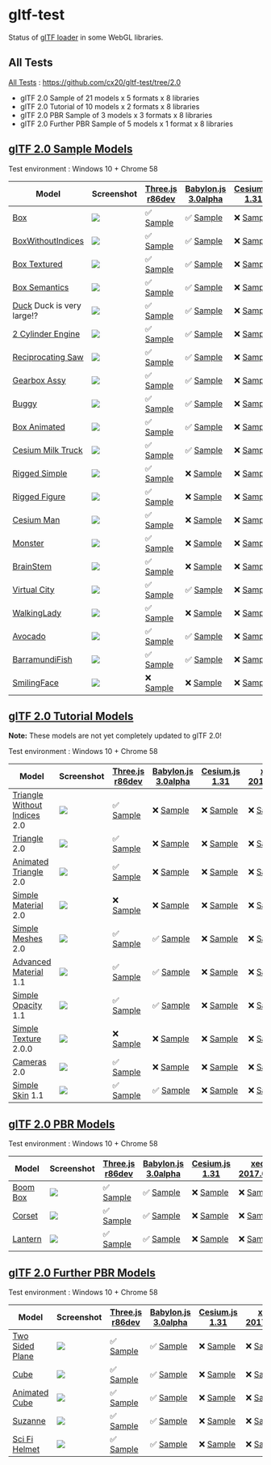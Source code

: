 # gltf-test

Status of [glTF loader](https://github.com/KhronosGroup/glTF#webgl-engines) in some WebGL libraries.

## All Tests

[All Tests]( https://cdn.rawgit.com/cx20/gltf-test/6d07bc3e2ba3a545c186029aae483be7dfcf31e2/index.html ) : https://github.com/cx20/gltf-test/tree/2.0
- glTF 2.0 Sample of 21 models x 5 formats x 8 libraries
- glTF 2.0 Tutorial of 10 models x 2 formats x 8 libraries
- glTF 2.0 PBR Sample of 3 models x 3 formats x 8 libraries
- glTF 2.0 Further PBR Sample of 5 models x 1 format x 8 libraries

## [glTF 2.0 Sample Models](https://github.com/lasalvavida/glTF-Sample-Models/tree/2.0/2.0)

Test environment : Windows 10 + Chrome 58

|Model                                               |Screenshot                                                    |[Three.js r86dev](https://github.com/mrdoob/three.js/tree/dev/examples/js/loaders/GLTF2Loader.js)                                                                           |[Babylon.js 3.0alpha](https://github.com/BabylonJS/Babylon.js/tree/master/loaders/src/glTF)                                                                                                     |[Cesium.js 1.31](https://github.com/AnalyticalGraphicsInc/cesium/)                                                                                             |[xeogl 2017.04.24](https://github.com/xeolabs/xeogl/tree/master/src/models/gltf)                                                                                             |[GLBoost r2dev](https://github.com/emadurandal/GLBoost/blob/master/src/js/middle_level/loader/GLTFLoader.js)                                                                     |[Grimoire.js 2017.04.27](https://github.com/GrimoireGL/grimoirejs-gltf)                                                                                                             |
|----------------------------------------------------|--------------------------------------------------------------|----------------------------------------------------------------------------------------------------------------------------------------------------------------------------|------------------------------------------------------------------------------------------------------------------------------------------------------------------------------------------------|---------------------------------------------------------------------------------------------------------------------------------------------------------------|-----------------------------------------------------------------------------------------------------------------------------------------------------------------------------|---------------------------------------------------------------------------------------------------------------------------------------------------------------------------------|------------------------------------------------------------------------------------------------------------------------------------------------------------------------------------|
|[Box](sampleModels/Box)                             |![](sampleModels/Box/screenshot/screenshot.png)               |:white_check_mark: [Sample](https://cdn.rawgit.com/cx20/gltf-test/6d07bc3e2ba3a545c186029aae483be7dfcf31e2/examples/threejs/index.html?model=Box&scale=1)                   |:white_check_mark: [Sample](https://cdn.rawgit.com/cx20/gltf-test/6d07bc3e2ba3a545c186029aae483be7dfcf31e2/examples/babylonjs/index.html?model=Box&scale=1)                                     |:x: [Sample](https://cdn.rawgit.com/cx20/gltf-test/6d07bc3e2ba3a545c186029aae483be7dfcf31e2/examples/cesium/index.html?model=Box)               |:x: [Sample](https://cdn.rawgit.com/cx20/gltf-test/6d07bc3e2ba3a545c186029aae483be7dfcf31e2/examples/xeogl/index.html?model=Box&scale=1)                                                    |:x: [Sample](https://cdn.rawgit.com/cx20/gltf-test/6d07bc3e2ba3a545c186029aae483be7dfcf31e2/examples/glboost/index.html?model=Box&scale=1)                                       |:x: [Sample](https://cdn.rawgit.com/cx20/gltf-test/6d07bc3e2ba3a545c186029aae483be7dfcf31e2/examples/grimoiregl/index.html?model=Box&scale=1)                                       |
|[BoxWithoutIndices](sampleModels/BoxWithoutIndices) |![](sampleModels/BoxWithoutIndices/screenshot/screenshot.png) |:white_check_mark: [Sample](https://cdn.rawgit.com/cx20/gltf-test/6d07bc3e2ba3a545c186029aae483be7dfcf31e2/examples/threejs/index.html?model=BoxWithoutIndices&scale=1)     |:white_check_mark: [Sample](https://cdn.rawgit.com/cx20/gltf-test/6d07bc3e2ba3a545c186029aae483be7dfcf31e2/examples/babylonjs/index.html?model=BoxWithoutIndices&scale=1)                       |:x: [Sample](https://cdn.rawgit.com/cx20/gltf-test/6d07bc3e2ba3a545c186029aae483be7dfcf31e2/examples/cesium/index.html?model=BoxWithoutIndices) |:x: [Sample](https://cdn.rawgit.com/cx20/gltf-test/6d07bc3e2ba3a545c186029aae483be7dfcf31e2/examples/xeogl/index.html?model=BoxWithoutIndices&scale=1)                                      |:x: [Sample](https://cdn.rawgit.com/cx20/gltf-test/6d07bc3e2ba3a545c186029aae483be7dfcf31e2/examples/glboost/index.html?model=BoxWithoutIndices&scale=1)                         |:x: [Sample](https://cdn.rawgit.com/cx20/gltf-test/6d07bc3e2ba3a545c186029aae483be7dfcf31e2/examples/grimoiregl/index.html?model=BoxWithoutIndices&scale=1)                         |
|[Box Textured](sampleModels/BoxTextured)            |![](sampleModels/BoxTextured/screenshot/screenshot.png)       |:white_check_mark: [Sample](https://cdn.rawgit.com/cx20/gltf-test/6d07bc3e2ba3a545c186029aae483be7dfcf31e2/examples/threejs/index.html?model=BoxTextured&scale=1)           |:white_check_mark: [Sample](https://cdn.rawgit.com/cx20/gltf-test/6d07bc3e2ba3a545c186029aae483be7dfcf31e2/examples/babylonjs/index.html?model=BoxTextured&scale=1)                             |:x: [Sample](https://cdn.rawgit.com/cx20/gltf-test/6d07bc3e2ba3a545c186029aae483be7dfcf31e2/examples/cesium/index.html?model=BoxTextured)       |:x: [Sample](https://cdn.rawgit.com/cx20/gltf-test/6d07bc3e2ba3a545c186029aae483be7dfcf31e2/examples/xeogl/index.html?model=BoxTextured&scale=1)                                            |:x: [Sample](https://cdn.rawgit.com/cx20/gltf-test/6d07bc3e2ba3a545c186029aae483be7dfcf31e2/examples/glboost/index.html?model=BoxTextured&scale=1)                               |:white_check_mark: [Sample](https://cdn.rawgit.com/cx20/gltf-test/6d07bc3e2ba3a545c186029aae483be7dfcf31e2/examples/grimoiregl/index.html?model=BoxTextured&scale=1)                |
|[Box Semantics](sampleModels/BoxSemantics)          |![](sampleModels/BoxSemantics/screenshot/screenshot.png)      |:white_check_mark: [Sample](https://cdn.rawgit.com/cx20/gltf-test/6d07bc3e2ba3a545c186029aae483be7dfcf31e2/examples/threejs/index.html?model=BoxSemantics&scale=1)          |:white_check_mark: [Sample](https://cdn.rawgit.com/cx20/gltf-test/6d07bc3e2ba3a545c186029aae483be7dfcf31e2/examples/babylonjs/index.html?model=BoxSemantics&scale=1)                            |:x: [Sample](https://cdn.rawgit.com/cx20/gltf-test/6d07bc3e2ba3a545c186029aae483be7dfcf31e2/examples/cesium/index.html?model=BoxSemantics)      |:x: [Sample](https://cdn.rawgit.com/cx20/gltf-test/6d07bc3e2ba3a545c186029aae483be7dfcf31e2/examples/xeogl/index.html?model=BoxSemantics&scale=1)                                           |:x: [Sample](https://cdn.rawgit.com/cx20/gltf-test/6d07bc3e2ba3a545c186029aae483be7dfcf31e2/examples/glboost/index.html?model=BoxSemantics&scale=1)                              |:white_check_mark: [Sample](https://cdn.rawgit.com/cx20/gltf-test/6d07bc3e2ba3a545c186029aae483be7dfcf31e2/examples/grimoiregl/index.html?model=BoxSemantics&scale=1)               |
|[Duck](sampleModels/Duck) Duck is very large!?      |![](sampleModels/Duck/screenshot/screenshot.png)              |:white_check_mark: [Sample](https://cdn.rawgit.com/cx20/gltf-test/6d07bc3e2ba3a545c186029aae483be7dfcf31e2/examples/threejs/index.html?model=Duck&scale=1)                  |:white_check_mark: [Sample](https://cdn.rawgit.com/cx20/gltf-test/6d07bc3e2ba3a545c186029aae483be7dfcf31e2/examples/babylonjs/index.html?model=Duck&scale=1)                                    |:x: [Sample](https://cdn.rawgit.com/cx20/gltf-test/6d07bc3e2ba3a545c186029aae483be7dfcf31e2/examples/cesium/index.html?model=Duck)              |:x: [Sample](https://cdn.rawgit.com/cx20/gltf-test/6d07bc3e2ba3a545c186029aae483be7dfcf31e2/examples/xeogl/index.html?model=Duck&scale=1)                                                   |:x: [Sample](https://cdn.rawgit.com/cx20/gltf-test/6d07bc3e2ba3a545c186029aae483be7dfcf31e2/examples/glboost/index.html?model=Duck&scale=1)                                      |:white_check_mark: [Sample](https://cdn.rawgit.com/cx20/gltf-test/6d07bc3e2ba3a545c186029aae483be7dfcf31e2/examples/grimoiregl/index.html?model=Duck&scale=1)                       |
|[2 Cylinder Engine](sampleModels/2CylinderEngine)   |![](sampleModels/2CylinderEngine/screenshot/screenshot.png)   |:white_check_mark: [Sample](https://cdn.rawgit.com/cx20/gltf-test/6d07bc3e2ba3a545c186029aae483be7dfcf31e2/examples/threejs/index.html?model=2CylinderEngine&scale=0.005)   |:white_check_mark: [Sample](https://cdn.rawgit.com/cx20/gltf-test/6d07bc3e2ba3a545c186029aae483be7dfcf31e2/examples/babylonjs/index.html?model=2CylinderEngine&scale=0.005)                     |:x: [Sample](https://cdn.rawgit.com/cx20/gltf-test/6d07bc3e2ba3a545c186029aae483be7dfcf31e2/examples/cesium/index.html?model=2CylinderEngine)   |:x: [Sample](https://cdn.rawgit.com/cx20/gltf-test/6d07bc3e2ba3a545c186029aae483be7dfcf31e2/examples/xeogl/index.html?model=2CylinderEngine&scale=0.005)                                    |:x: [Sample](https://cdn.rawgit.com/cx20/gltf-test/6d07bc3e2ba3a545c186029aae483be7dfcf31e2/examples/glboost/index.html?model=2CylinderEngine&scale=0.005)                       |:x: [Sample](https://cdn.rawgit.com/cx20/gltf-test/6d07bc3e2ba3a545c186029aae483be7dfcf31e2/examples/grimoiregl/index.html?model=2CylinderEngine&scale=0.005)                       |
|[Reciprocating Saw](sampleModels/ReciprocatingSaw)  |![](sampleModels/ReciprocatingSaw/screenshot/screenshot.png)  |:white_check_mark: [Sample](https://cdn.rawgit.com/cx20/gltf-test/6d07bc3e2ba3a545c186029aae483be7dfcf31e2/examples/threejs/index.html?model=ReciprocatingSaw&scale=0.01)   |:white_check_mark: [Sample](https://cdn.rawgit.com/cx20/gltf-test/6d07bc3e2ba3a545c186029aae483be7dfcf31e2/examples/babylonjs/index.html?model=ReciprocatingSaw&scale=0.01)                     |:x: [Sample](https://cdn.rawgit.com/cx20/gltf-test/6d07bc3e2ba3a545c186029aae483be7dfcf31e2/examples/cesium/index.html?model=ReciprocatingSaw)  |:x: [Sample](https://cdn.rawgit.com/cx20/gltf-test/6d07bc3e2ba3a545c186029aae483be7dfcf31e2/examples/xeogl/index.html?model=ReciprocatingSaw&scale=0.01)                                    |:x: [Sample](https://cdn.rawgit.com/cx20/gltf-test/6d07bc3e2ba3a545c186029aae483be7dfcf31e2/examples/glboost/index.html?model=ReciprocatingSaw&scale=0.01)                       |:x: [Sample](https://cdn.rawgit.com/cx20/gltf-test/6d07bc3e2ba3a545c186029aae483be7dfcf31e2/examples/grimoiregl/index.html?model=ReciprocatingSaw&scale=0.01)                       |
|[Gearbox Assy](sampleModels/GearboxAssy)            |![](sampleModels/GearboxAssy/screenshot/screenshot.png)       |:white_check_mark: [Sample](https://cdn.rawgit.com/cx20/gltf-test/6d07bc3e2ba3a545c186029aae483be7dfcf31e2/examples/threejs/index.html?model=GearboxAssy&scale=1)           |:white_check_mark: [Sample](https://cdn.rawgit.com/cx20/gltf-test/6d07bc3e2ba3a545c186029aae483be7dfcf31e2/examples/babylonjs/index.html?model=GearboxAssy&scale=1)                             |:x: [Sample](https://cdn.rawgit.com/cx20/gltf-test/6d07bc3e2ba3a545c186029aae483be7dfcf31e2/examples/cesium/index.html?model=GearboxAssy)       |:x: [Sample](https://cdn.rawgit.com/cx20/gltf-test/6d07bc3e2ba3a545c186029aae483be7dfcf31e2/examples/xeogl/index.html?model=GearboxAssy&scale=1)                                            |:x: [Sample](https://cdn.rawgit.com/cx20/gltf-test/6d07bc3e2ba3a545c186029aae483be7dfcf31e2/examples/glboost/index.html?model=GearboxAssy&scale=1)                               |:x: [Sample](https://cdn.rawgit.com/cx20/gltf-test/6d07bc3e2ba3a545c186029aae483be7dfcf31e2/examples/grimoiregl/index.html?model=GearboxAssy&scale=1)                               |
|[Buggy](sampleModels/Buggy)                         |![](sampleModels/Buggy/screenshot/screenshot.png)             |:white_check_mark: [Sample](https://cdn.rawgit.com/cx20/gltf-test/6d07bc3e2ba3a545c186029aae483be7dfcf31e2/examples/threejs/index.html?model=Buggy&scale=0.02)              |:white_check_mark: [Sample](https://cdn.rawgit.com/cx20/gltf-test/6d07bc3e2ba3a545c186029aae483be7dfcf31e2/examples/babylonjs/index.html?model=Buggy&scale=0.02)                                |:x: [Sample](https://cdn.rawgit.com/cx20/gltf-test/6d07bc3e2ba3a545c186029aae483be7dfcf31e2/examples/cesium/index.html?model=Buggy)             |:x: [Sample](https://cdn.rawgit.com/cx20/gltf-test/6d07bc3e2ba3a545c186029aae483be7dfcf31e2/examples/xeogl/index.html?model=Buggy&scale=0.02)                                               |:x: [Sample](https://cdn.rawgit.com/cx20/gltf-test/6d07bc3e2ba3a545c186029aae483be7dfcf31e2/examples/glboost/index.html?model=Buggy&scale=0.02)                                  |:x: [Sample](https://cdn.rawgit.com/cx20/gltf-test/6d07bc3e2ba3a545c186029aae483be7dfcf31e2/examples/grimoiregl/index.html?model=Buggy&scale=0.02)                                  |
|[Box Animated](sampleModels/BoxAnimated)            |![](sampleModels/BoxAnimated/screenshot/screenshot.gif)       |:white_check_mark: [Sample](https://cdn.rawgit.com/cx20/gltf-test/6d07bc3e2ba3a545c186029aae483be7dfcf31e2/examples/threejs/index.html?model=BoxAnimated&scale=0.5)         |:white_check_mark: [Sample](https://cdn.rawgit.com/cx20/gltf-test/6d07bc3e2ba3a545c186029aae483be7dfcf31e2/examples/babylonjs/index.html?model=BoxAnimated&scale=0.5)                           |:x: [Sample](https://cdn.rawgit.com/cx20/gltf-test/6d07bc3e2ba3a545c186029aae483be7dfcf31e2/examples/cesium/index.html?model=BoxAnimated)                      |:x: [Sample](https://cdn.rawgit.com/cx20/gltf-test/6d07bc3e2ba3a545c186029aae483be7dfcf31e2/examples/xeogl/index.html?model=BoxAnimated&scale=0.5)                           |:x: [Sample](https://cdn.rawgit.com/cx20/gltf-test/6d07bc3e2ba3a545c186029aae483be7dfcf31e2/examples/glboost/index.html?model=BoxAnimated&scale=0.5)                             |:x: [Sample](https://cdn.rawgit.com/cx20/gltf-test/6d07bc3e2ba3a545c186029aae483be7dfcf31e2/examples/grimoiregl/index.html?model=BoxAnimated&scale=0.5)                             |
|[Cesium Milk Truck](sampleModels/CesiumMilkTruck)   |![](sampleModels/CesiumMilkTruck/screenshot/screenshot.gif)   |:white_check_mark: [Sample](https://cdn.rawgit.com/cx20/gltf-test/6d07bc3e2ba3a545c186029aae483be7dfcf31e2/examples/threejs/index.html?model=CesiumMilkTruck&scale=0.5)     |:white_check_mark: [Sample](https://cdn.rawgit.com/cx20/gltf-test/6d07bc3e2ba3a545c186029aae483be7dfcf31e2/examples/babylonjs/index.html?model=CesiumMilkTruck&scale=0.5)                       |:x: [Sample](https://cdn.rawgit.com/cx20/gltf-test/6d07bc3e2ba3a545c186029aae483be7dfcf31e2/examples/cesium/index.html?model=CesiumMilkTruck)                  |:x: [Sample](https://cdn.rawgit.com/cx20/gltf-test/6d07bc3e2ba3a545c186029aae483be7dfcf31e2/examples/xeogl/index.html?model=CesiumMilkTruck&scale=0.5)                       |:x: [Sample](https://cdn.rawgit.com/cx20/gltf-test/6d07bc3e2ba3a545c186029aae483be7dfcf31e2/examples/glboost/index.html?model=CesiumMilkTruck&scale=0.5)                         |:x: [Sample](https://cdn.rawgit.com/cx20/gltf-test/6d07bc3e2ba3a545c186029aae483be7dfcf31e2/examples/grimoiregl/index.html?model=CesiumMilkTruck&scale=0.5)                         |
|[Rigged Simple](sampleModels/RiggedSimple)          |![](sampleModels/RiggedSimple/screenshot/screenshot.gif)      |:white_check_mark: [Sample](https://cdn.rawgit.com/cx20/gltf-test/6d07bc3e2ba3a545c186029aae483be7dfcf31e2/examples/threejs/index.html?model=RiggedSimple&scale=0.2)        |:x: [Sample](https://cdn.rawgit.com/cx20/gltf-test/6d07bc3e2ba3a545c186029aae483be7dfcf31e2/examples/babylonjs/index.html?model=RiggedSimple&scale=0.2)                                         |:x: [Sample](https://cdn.rawgit.com/cx20/gltf-test/6d07bc3e2ba3a545c186029aae483be7dfcf31e2/examples/cesium/index.html?model=RiggedSimple)                     |:x: [Sample](https://cdn.rawgit.com/cx20/gltf-test/6d07bc3e2ba3a545c186029aae483be7dfcf31e2/examples/xeogl/index.html?model=RiggedSimple&scale=0.2)                          |:x: [Sample](https://cdn.rawgit.com/cx20/gltf-test/6d07bc3e2ba3a545c186029aae483be7dfcf31e2/examples/glboost/index.html?model=RiggedSimple&scale=0.2)                            |:x: [Sample](https://cdn.rawgit.com/cx20/gltf-test/6d07bc3e2ba3a545c186029aae483be7dfcf31e2/examples/grimoiregl/index.html?model=RiggedSimple&scale=0.2)                            |
|[Rigged Figure](sampleModels/RiggedFigure)          |![](sampleModels/RiggedFigure/screenshot/screenshot.gif)      |:white_check_mark: [Sample](https://cdn.rawgit.com/cx20/gltf-test/6d07bc3e2ba3a545c186029aae483be7dfcf31e2/examples/threejs/index.html?model=RiggedFigure&scale=1)          |:x: [Sample](https://cdn.rawgit.com/cx20/gltf-test/6d07bc3e2ba3a545c186029aae483be7dfcf31e2/examples/babylonjs/index.html?model=RiggedFigure&scale=1)                                           |:x: [Sample](https://cdn.rawgit.com/cx20/gltf-test/6d07bc3e2ba3a545c186029aae483be7dfcf31e2/examples/cesium/index.html?model=RiggedFigure)                     |:x: [Sample](https://cdn.rawgit.com/cx20/gltf-test/6d07bc3e2ba3a545c186029aae483be7dfcf31e2/examples/xeogl/index.html?model=RiggedFigure&scale=1)                            |:x: [Sample](https://cdn.rawgit.com/cx20/gltf-test/6d07bc3e2ba3a545c186029aae483be7dfcf31e2/examples/glboost/index.html?model=RiggedFigure&scale=1)                              |:x: [Sample](https://cdn.rawgit.com/cx20/gltf-test/6d07bc3e2ba3a545c186029aae483be7dfcf31e2/examples/grimoiregl/index.html?model=RiggedFigure&scale=1)                              |
|[Cesium Man](sampleModels/CesiumMan)                |![](sampleModels/CesiumMan/screenshot/screenshot.gif)         |:white_check_mark: [Sample](https://cdn.rawgit.com/cx20/gltf-test/6d07bc3e2ba3a545c186029aae483be7dfcf31e2/examples/threejs/index.html?model=CesiumMan&scale=1)             |:x: [Sample](https://cdn.rawgit.com/cx20/gltf-test/6d07bc3e2ba3a545c186029aae483be7dfcf31e2/examples/babylonjs/index.html?model=CesiumMan&scale=1)                                              |:x: [Sample](https://cdn.rawgit.com/cx20/gltf-test/6d07bc3e2ba3a545c186029aae483be7dfcf31e2/examples/cesium/index.html?model=CesiumMan)                        |:x: [Sample](https://cdn.rawgit.com/cx20/gltf-test/6d07bc3e2ba3a545c186029aae483be7dfcf31e2/examples/xeogl/index.html?model=CesiumMan&scale=1)                               |:x: [Sample](https://cdn.rawgit.com/cx20/gltf-test/6d07bc3e2ba3a545c186029aae483be7dfcf31e2/examples/glboost/index.html?model=CesiumMan&scale=1)                                 |:x: [Sample](https://cdn.rawgit.com/cx20/gltf-test/6d07bc3e2ba3a545c186029aae483be7dfcf31e2/examples/grimoiregl/index.html?model=CesiumMan&scale=1)                                 |
|[Monster](sampleModels/Monster)                     |![](sampleModels/Monster/screenshot/screenshot.gif)           |:white_check_mark: [Sample](https://cdn.rawgit.com/cx20/gltf-test/6d07bc3e2ba3a545c186029aae483be7dfcf31e2/examples/threejs/index.html?model=Monster&scale=0.05)            |:x: [Sample](https://cdn.rawgit.com/cx20/gltf-test/6d07bc3e2ba3a545c186029aae483be7dfcf31e2/examples/babylonjs/index.html?model=Monster&scale=0.05)                                             |:x: [Sample](https://cdn.rawgit.com/cx20/gltf-test/6d07bc3e2ba3a545c186029aae483be7dfcf31e2/examples/cesium/index.html?model=Monster)                          |:x: [Sample](https://cdn.rawgit.com/cx20/gltf-test/6d07bc3e2ba3a545c186029aae483be7dfcf31e2/examples/xeogl/index.html?model=Monster&scale=0.05)                              |:x: [Sample](https://cdn.rawgit.com/cx20/gltf-test/6d07bc3e2ba3a545c186029aae483be7dfcf31e2/examples/glboost/index.html?model=Monster&scale=0.05)                                |:x: [Sample](https://cdn.rawgit.com/cx20/gltf-test/6d07bc3e2ba3a545c186029aae483be7dfcf31e2/examples/grimoiregl/index.html?model=Monster&scale=0.05)                                |
|[BrainStem](sampleModels/BrainStem)                 |![](sampleModels/BrainStem/screenshot/screenshot.gif)         |:white_check_mark: [Sample](https://cdn.rawgit.com/cx20/gltf-test/6d07bc3e2ba3a545c186029aae483be7dfcf31e2/examples/threejs/index.html?model=BrainStem&scale=1)             |:x: [Sample](https://cdn.rawgit.com/cx20/gltf-test/6d07bc3e2ba3a545c186029aae483be7dfcf31e2/examples/babylonjs/index.html?model=BrainStem&scale=1)                                              |:x: [Sample](https://cdn.rawgit.com/cx20/gltf-test/6d07bc3e2ba3a545c186029aae483be7dfcf31e2/examples/cesium/index.html?model=BrainStem)                        |:x: [Sample](https://cdn.rawgit.com/cx20/gltf-test/6d07bc3e2ba3a545c186029aae483be7dfcf31e2/examples/xeogl/index.html?model=BrainStem&scale=1)                               |:x: [Sample](https://cdn.rawgit.com/cx20/gltf-test/6d07bc3e2ba3a545c186029aae483be7dfcf31e2/examples/glboost/index.html?model=BrainStem&scale=1)                                 |:x: [Sample](https://cdn.rawgit.com/cx20/gltf-test/6d07bc3e2ba3a545c186029aae483be7dfcf31e2/examples/grimoiregl/index.html?model=BrainStem&scale=1)                                 |
|[Virtual City](sampleModels/VC)                     |![](sampleModels/VC/screenshot/screenshot.gif)                |:white_check_mark: [Sample](https://cdn.rawgit.com/cx20/gltf-test/6d07bc3e2ba3a545c186029aae483be7dfcf31e2/examples/threejs/index.html?model=VC&scale=0.2)                  |:white_check_mark: [Sample](https://cdn.rawgit.com/cx20/gltf-test/6d07bc3e2ba3a545c186029aae483be7dfcf31e2/examples/babylonjs/index.html?model=VC&scale=0.2)                                    |:x: [Sample](https://cdn.rawgit.com/cx20/gltf-test/6d07bc3e2ba3a545c186029aae483be7dfcf31e2/examples/cesium/index.html?model=VC)                               |:x: [Sample](https://cdn.rawgit.com/cx20/gltf-test/6d07bc3e2ba3a545c186029aae483be7dfcf31e2/examples/xeogl/index.html?model=VC&scale=0.2)                                    |:x: [Sample](https://cdn.rawgit.com/cx20/gltf-test/6d07bc3e2ba3a545c186029aae483be7dfcf31e2/examples/glboost/index.html?model=VC&scale=0.2)                                      |:x: [Sample](https://cdn.rawgit.com/cx20/gltf-test/6d07bc3e2ba3a545c186029aae483be7dfcf31e2/examples/grimoiregl/index.html?model=VC&scale=0.2)                                      |
|[WalkingLady](sampleModels/WalkingLady)             |![](sampleModels/WalkingLady/screenshot/screenshot.gif)       |:white_check_mark: [Sample](https://cdn.rawgit.com/cx20/gltf-test/6d07bc3e2ba3a545c186029aae483be7dfcf31e2/examples/threejs/index.html?model=WalkingLady&scale=1)           |:x: [Sample](https://cdn.rawgit.com/cx20/gltf-test/6d07bc3e2ba3a545c186029aae483be7dfcf31e2/examples/babylonjs/index.html?model=WalkingLady&scale=1)                                            |:x: [Sample](https://cdn.rawgit.com/cx20/gltf-test/6d07bc3e2ba3a545c186029aae483be7dfcf31e2/examples/cesium/index.html?model=WalkingLady)                      |:x: [Sample](https://cdn.rawgit.com/cx20/gltf-test/6d07bc3e2ba3a545c186029aae483be7dfcf31e2/examples/xeogl/index.html?model=WalkingLady&scale=1)                             |:x: [Sample](https://cdn.rawgit.com/cx20/gltf-test/6d07bc3e2ba3a545c186029aae483be7dfcf31e2/examples/glboost/index.html?model=WalkingLady&scale=1)                               |:x: [Sample](https://cdn.rawgit.com/cx20/gltf-test/6d07bc3e2ba3a545c186029aae483be7dfcf31e2/examples/grimoiregl/index.html?model=WalkingLady&scale=1)                               |
|[Avocado](sampleModels/Avocado)                     |![](sampleModels/Avocado/screenshot/screenshot.png)           |:white_check_mark: [Sample](https://cdn.rawgit.com/cx20/gltf-test/6d07bc3e2ba3a545c186029aae483be7dfcf31e2/examples/threejs/index.html?model=Avocado&scale=0.5)             |:white_check_mark: [Sample](https://cdn.rawgit.com/cx20/gltf-test/6d07bc3e2ba3a545c186029aae483be7dfcf31e2/examples/babylonjs/index.html?model=Avocado&scale=0.5)                               |:x: [Sample](https://cdn.rawgit.com/cx20/gltf-test/6d07bc3e2ba3a545c186029aae483be7dfcf31e2/examples/cesium/index.html?model=Avocado)           |:x: [Sample](https://cdn.rawgit.com/cx20/gltf-test/6d07bc3e2ba3a545c186029aae483be7dfcf31e2/examples/xeogl/index.html?model=Avocado&scale=0.5)                                              |:x: [Sample](https://cdn.rawgit.com/cx20/gltf-test/6d07bc3e2ba3a545c186029aae483be7dfcf31e2/examples/glboost/index.html?model=Avocado&scale=0.5)                                 |:white_check_mark: [Sample](https://cdn.rawgit.com/cx20/gltf-test/6d07bc3e2ba3a545c186029aae483be7dfcf31e2/examples/grimoiregl/index.html?model=Avocado&scale=0.5)                  |
|[BarramundiFish](sampleModels/BarramundiFish)       |![](sampleModels/BarramundiFish/screenshot/screenshot.png)    |:white_check_mark: [Sample](https://cdn.rawgit.com/cx20/gltf-test/6d07bc3e2ba3a545c186029aae483be7dfcf31e2/examples/threejs/index.html?model=BarramundiFish&scale=0.05)     |:white_check_mark: [Sample](https://cdn.rawgit.com/cx20/gltf-test/6d07bc3e2ba3a545c186029aae483be7dfcf31e2/examples/babylonjs/index.html?model=BarramundiFish&scale=0.05)                       |:x: [Sample](https://cdn.rawgit.com/cx20/gltf-test/6d07bc3e2ba3a545c186029aae483be7dfcf31e2/examples/cesium/index.html?model=BarramundiFish)    |:x: [Sample](https://cdn.rawgit.com/cx20/gltf-test/6d07bc3e2ba3a545c186029aae483be7dfcf31e2/examples/xeogl/index.html?model=BarramundiFish&scale=0.05)                                      |:x: [Sample](https://cdn.rawgit.com/cx20/gltf-test/6d07bc3e2ba3a545c186029aae483be7dfcf31e2/examples/glboost/index.html?model=BarramundiFish&scale=0.05)                         |:white_check_mark: [Sample](https://cdn.rawgit.com/cx20/gltf-test/6d07bc3e2ba3a545c186029aae483be7dfcf31e2/examples/grimoiregl/index.html?model=BarramundiFish&scale=0.05)          |
|[SmilingFace](sampleModels/SmilingFace)             |![](sampleModels/SmilingFace/screenshot/screenshot.png)       |:x: [Sample](https://cdn.rawgit.com/cx20/gltf-test/6d07bc3e2ba3a545c186029aae483be7dfcf31e2/examples/threejs/index.html?model=SmilingFace&scale=1.0)                        |:x: [Sample](https://cdn.rawgit.com/cx20/gltf-test/6d07bc3e2ba3a545c186029aae483be7dfcf31e2/examples/babylonjs/index.html?model=SmilingFace&scale=1.0)                                          |:x: [Sample](https://cdn.rawgit.com/cx20/gltf-test/6d07bc3e2ba3a545c186029aae483be7dfcf31e2/examples/cesium/index.html?model=SmilingFace)       |:x: [Sample](https://cdn.rawgit.com/cx20/gltf-test/6d07bc3e2ba3a545c186029aae483be7dfcf31e2/examples/xeogl/index.html?model=SmilingFace&scale=1.0)                                          |:x: [Sample](https://cdn.rawgit.com/cx20/gltf-test/6d07bc3e2ba3a545c186029aae483be7dfcf31e2/examples/glboost/index.html?model=SmilingFace&scale=1.0)                             |:white_check_mark: [Sample](https://cdn.rawgit.com/cx20/gltf-test/6d07bc3e2ba3a545c186029aae483be7dfcf31e2/examples/grimoiregl/index.html?model=SmilingFace&scale=1.0)              |

## [glTF 2.0 Tutorial Models](https://github.com/javagl/gltfTutorialModels/tree/2.0)

**Note:** These models are not yet completely updated to glTF 2.0!

Test environment : Windows 10 + Chrome 58

|Model                                                                 |Screenshot                                                          |[Three.js r86dev](https://github.com/mrdoob/three.js/tree/dev/examples/js/loaders/GLTF2Loader.js)                                                                                                             |[Babylon.js 3.0alpha](https://github.com/BabylonJS/Babylon.js/tree/master/loaders/src/glTF)                                                                                                                           |[Cesium.js 1.31](https://github.com/AnalyticalGraphicsInc/cesium/)                                                                                                                                      |[xeogl 2017.04.24](https://github.com/xeolabs/xeogl/tree/master/src/models/gltf)                                                                                                             |[GLBoost r2dev](https://github.com/emadurandal/GLBoost/blob/master/src/js/middle_level/loader/GLTFLoader.js)                                                                                                  |[Grimoire.js 2017.04.27](https://github.com/GrimoireGL/grimoirejs-gltf)                                                                                                                           |
|----------------------------------------------------------------------|--------------------------------------------------------------------|--------------------------------------------------------------------------------------------------------------------------------------------------------------------------------------------------------------|----------------------------------------------------------------------------------------------------------------------------------------------------------------------------------------------------------------------|--------------------------------------------------------------------------------------------------------------------------------------------------------------------------------------------------------|---------------------------------------------------------------------------------------------------------------------------------------------------------------------------------------------|--------------------------------------------------------------------------------------------------------------------------------------------------------------------------------------------------------------|--------------------------------------------------------------------------------------------------------------------------------------------------------------------------------------------------|
|[Triangle Without Indices](tutorialModels/TriangleWithoutIndices) 2.0 |![](tutorialModels/TriangleWithoutIndices/screenshot/screenshot.png)|:white_check_mark: [Sample](https://cdn.rawgit.com/cx20/gltf-test/6d07bc3e2ba3a545c186029aae483be7dfcf31e2/examples/threejs/index.html?category=tutorialModels&model=TriangleWithoutIndices&scale=1&type=glTF)|:x: [Sample](https://cdn.rawgit.com/cx20/gltf-test/6d07bc3e2ba3a545c186029aae483be7dfcf31e2/examples/babylonjs/index.html?category=tutorialModels&model=TriangleWithoutIndices&scale=1&type=glTF)                     |:x: [Sample](https://cdn.rawgit.com/cx20/gltf-test/6d07bc3e2ba3a545c186029aae483be7dfcf31e2/examples/cesium/index.html?category=tutorialModels&model=TriangleWithoutIndices&scale=1&type=glTF)          |:x: [Sample](https://cdn.rawgit.com/cx20/gltf-test/6d07bc3e2ba3a545c186029aae483be7dfcf31e2/examples/xeogl/index.html?category=tutorialModels&model=TriangleWithoutIndices&scale=1&type=glTF)|:x: [Sample](https://cdn.rawgit.com/cx20/gltf-test/6d07bc3e2ba3a545c186029aae483be7dfcf31e2/examples/glboost/index.html?category=tutorialModels&model=TriangleWithoutIndices&scale=1&type=glTF)               |:x: [Sample](https://cdn.rawgit.com/cx20/gltf-test/6d07bc3e2ba3a545c186029aae483be7dfcf31e2/examples/grimoiregl/index.html?category=tutorialModels&model=TriangleWithoutIndices&scale=1&type=glTF)|
|[Triangle](tutorialModels/Triangle) 2.0                               |![](tutorialModels/Triangle/screenshot/screenshot.png)              |:white_check_mark: [Sample](https://cdn.rawgit.com/cx20/gltf-test/6d07bc3e2ba3a545c186029aae483be7dfcf31e2/examples/threejs/index.html?category=tutorialModels&model=Triangle&scale=1&type=glTF)              |:x: [Sample](https://cdn.rawgit.com/cx20/gltf-test/6d07bc3e2ba3a545c186029aae483be7dfcf31e2/examples/babylonjs/index.html?category=tutorialModels&model=Triangle&scale=1&type=glTF)                                   |:x: [Sample](https://cdn.rawgit.com/cx20/gltf-test/6d07bc3e2ba3a545c186029aae483be7dfcf31e2/examples/cesium/index.html?category=tutorialModels&model=Triangle&scale=1&type=glTF)                        |:x: [Sample](https://cdn.rawgit.com/cx20/gltf-test/6d07bc3e2ba3a545c186029aae483be7dfcf31e2/examples/xeogl/index.html?category=tutorialModels&model=Triangle&scale=1&type=glTF)              |:x: [Sample](https://cdn.rawgit.com/cx20/gltf-test/6d07bc3e2ba3a545c186029aae483be7dfcf31e2/examples/glboost/index.html?category=tutorialModels&model=Triangle&scale=1&type=glTF)                             |:x: [Sample](https://cdn.rawgit.com/cx20/gltf-test/6d07bc3e2ba3a545c186029aae483be7dfcf31e2/examples/grimoiregl/index.html?category=tutorialModels&model=Triangle&scale=1&type=glTF)              |
|[Animated Triangle](tutorialModels/AnimatedTriangle) 2.0              |![](tutorialModels/AnimatedTriangle/screenshot/screenshot.gif)      |:white_check_mark: [Sample](https://cdn.rawgit.com/cx20/gltf-test/6d07bc3e2ba3a545c186029aae483be7dfcf31e2/examples/threejs/index.html?category=tutorialModels&model=AnimatedTriangle&scale=1&type=glTF)      |:x: [Sample](https://cdn.rawgit.com/cx20/gltf-test/6d07bc3e2ba3a545c186029aae483be7dfcf31e2/examples/babylonjs/index.html?category=tutorialModels&model=AnimatedTriangle&scale=1&type=glTF)                           |:x: [Sample](https://cdn.rawgit.com/cx20/gltf-test/6d07bc3e2ba3a545c186029aae483be7dfcf31e2/examples/cesium/index.html?category=tutorialModels&model=AnimatedTriangle&scale=1&type=glTF)                |:x: [Sample](https://cdn.rawgit.com/cx20/gltf-test/6d07bc3e2ba3a545c186029aae483be7dfcf31e2/examples/xeogl/index.html?category=tutorialModels&model=AnimatedTriangle&scale=1&type=glTF)      |:x: [Sample](https://cdn.rawgit.com/cx20/gltf-test/6d07bc3e2ba3a545c186029aae483be7dfcf31e2/examples/glboost/index.html?category=tutorialModels&model=AnimatedTriangle&scale=1&type=glTF)                     |:x: [Sample](https://cdn.rawgit.com/cx20/gltf-test/6d07bc3e2ba3a545c186029aae483be7dfcf31e2/examples/grimoiregl/index.html?category=tutorialModels&model=AnimatedTriangle&scale=1&type=glTF)      |
|[Simple Material](tutorialModels/SimpleMaterial) 2.0                  |![](tutorialModels/SimpleMaterial/screenshot/screenshot.png)        |:x: [Sample](https://cdn.rawgit.com/cx20/gltf-test/6d07bc3e2ba3a545c186029aae483be7dfcf31e2/examples/threejs/index.html?category=tutorialModels&model=SimpleMaterial&scale=1&type=glTF)                       |:x: [Sample](https://cdn.rawgit.com/cx20/gltf-test/6d07bc3e2ba3a545c186029aae483be7dfcf31e2/examples/babylonjs/index.html?category=tutorialModels&model=SimpleMaterial&scale=1&type=glTF)                             |:x: [Sample](https://cdn.rawgit.com/cx20/gltf-test/6d07bc3e2ba3a545c186029aae483be7dfcf31e2/examples/cesium/index.html?category=tutorialModels&model=SimpleMaterial&scale=1&type=glTF)                  |:x: [Sample](https://cdn.rawgit.com/cx20/gltf-test/6d07bc3e2ba3a545c186029aae483be7dfcf31e2/examples/xeogl/index.html?category=tutorialModels&model=SimpleMaterial&scale=1&type=glTF)        |:x: [Sample](https://cdn.rawgit.com/cx20/gltf-test/6d07bc3e2ba3a545c186029aae483be7dfcf31e2/examples/glboost/index.html?category=tutorialModels&model=SimpleMaterial&scale=1&type=glTF)                       |:x: [Sample](https://cdn.rawgit.com/cx20/gltf-test/6d07bc3e2ba3a545c186029aae483be7dfcf31e2/examples/grimoiregl/index.html?category=tutorialModels&model=SimpleMaterial&scale=1&type=glTF)        |
|[Simple Meshes](tutorialModels/SimpleMeshes) 2.0                      |![](tutorialModels/SimpleMeshes/screenshot/screenshot.png)          |:white_check_mark: [Sample](https://cdn.rawgit.com/cx20/gltf-test/6d07bc3e2ba3a545c186029aae483be7dfcf31e2/examples/threejs/index.html?category=tutorialModels&model=SimpleMeshes&scale=1&type=glTF)          |:white_check_mark: [Sample](https://cdn.rawgit.com/cx20/gltf-test/6d07bc3e2ba3a545c186029aae483be7dfcf31e2/examples/babylonjs/index.html?category=tutorialModels&model=SimpleMeshes&scale=1&type=glTF)                |:x: [Sample](https://cdn.rawgit.com/cx20/gltf-test/6d07bc3e2ba3a545c186029aae483be7dfcf31e2/examples/cesium/index.html?category=tutorialModels&model=SimpleMeshes&scale=1&type=glTF)                    |:x: [Sample](https://cdn.rawgit.com/cx20/gltf-test/6d07bc3e2ba3a545c186029aae483be7dfcf31e2/examples/xeogl/index.html?category=tutorialModels&model=SimpleMeshes&scale=1&type=glTF)          |:x: [Sample](https://cdn.rawgit.com/cx20/gltf-test/6d07bc3e2ba3a545c186029aae483be7dfcf31e2/examples/glboost/index.html?category=tutorialModels&model=SimpleMeshes&scale=1&type=glTF)                         |:x: [Sample](https://cdn.rawgit.com/cx20/gltf-test/6d07bc3e2ba3a545c186029aae483be7dfcf31e2/examples/grimoiregl/index.html?category=tutorialModels&model=SimpleMeshes&scale=1&type=glTF)          |
|[Advanced Material](tutorialModels/AdvancedMaterial) 1.1              |![](tutorialModels/AdvancedMaterial/screenshot/screenshot.png)      |:white_check_mark: [Sample](https://cdn.rawgit.com/cx20/gltf-test/6d07bc3e2ba3a545c186029aae483be7dfcf31e2/examples/threejs/index.html?category=tutorialModels&model=AdvancedMaterial&scale=1&type=glTF)      |:white_check_mark: [Sample](https://cdn.rawgit.com/cx20/gltf-test/6d07bc3e2ba3a545c186029aae483be7dfcf31e2/examples/babylonjs/index.html?category=tutorialModels&model=AdvancedMaterial&scale=1&type=glTF)            |:x: [Sample](https://cdn.rawgit.com/cx20/gltf-test/6d07bc3e2ba3a545c186029aae483be7dfcf31e2/examples/cesium/index.html?category=tutorialModels&model=AdvancedMaterial&scale=1&type=glTF)                |:x: [Sample](https://cdn.rawgit.com/cx20/gltf-test/6d07bc3e2ba3a545c186029aae483be7dfcf31e2/examples/xeogl/index.html?category=tutorialModels&model=AdvancedMaterial&scale=1&type=glTF)      |:white_check_mark: [Sample](https://cdn.rawgit.com/cx20/gltf-test/6d07bc3e2ba3a545c186029aae483be7dfcf31e2/examples/glboost/index.html?category=tutorialModels&model=AdvancedMaterial&scale=1&type=glTF)      |:x: [Sample](https://cdn.rawgit.com/cx20/gltf-test/6d07bc3e2ba3a545c186029aae483be7dfcf31e2/examples/grimoiregl/index.html?category=tutorialModels&model=AdvancedMaterial&scale=1&type=glTF)      |
|[Simple Opacity](tutorialModels/SimpleOpacity) 1.1                    |![](tutorialModels/SimpleOpacity/screenshot/screenshot.png)         |:white_check_mark: [Sample](https://cdn.rawgit.com/cx20/gltf-test/6d07bc3e2ba3a545c186029aae483be7dfcf31e2/examples/threejs/index.html?category=tutorialModels&model=SimpleOpacity&scale=1&type=glTF)         |:white_check_mark: [Sample](https://cdn.rawgit.com/cx20/gltf-test/6d07bc3e2ba3a545c186029aae483be7dfcf31e2/examples/babylonjs/index.html?category=tutorialModels&model=SimpleOpacity&scale=1&type=glTF)               |:x: [Sample](https://cdn.rawgit.com/cx20/gltf-test/6d07bc3e2ba3a545c186029aae483be7dfcf31e2/examples/cesium/index.html?category=tutorialModels&model=SimpleOpacity&scale=1&type=glTF)                   |:x: [Sample](https://cdn.rawgit.com/cx20/gltf-test/6d07bc3e2ba3a545c186029aae483be7dfcf31e2/examples/xeogl/index.html?category=tutorialModels&model=SimpleOpacity&scale=1&type=glTF)         |:white_check_mark: [Sample](https://cdn.rawgit.com/cx20/gltf-test/6d07bc3e2ba3a545c186029aae483be7dfcf31e2/examples/glboost/index.html?category=tutorialModels&model=SimpleOpacity&scale=1&type=glTF)         |:x: [Sample](https://cdn.rawgit.com/cx20/gltf-test/6d07bc3e2ba3a545c186029aae483be7dfcf31e2/examples/grimoiregl/index.html?category=tutorialModels&model=SimpleOpacity&scale=1&type=glTF)         |
|[Simple Texture](tutorialModels/SimpleTexture) 2.0.0                  |![](tutorialModels/SimpleTexture/screenshot/screenshot.png)         |:x: [Sample](https://cdn.rawgit.com/cx20/gltf-test/6d07bc3e2ba3a545c186029aae483be7dfcf31e2/examples/threejs/index.html?category=tutorialModels&model=SimpleTexture&scale=1&type=glTF)                        |:x: [Sample](https://cdn.rawgit.com/cx20/gltf-test/6d07bc3e2ba3a545c186029aae483be7dfcf31e2/examples/babylonjs/index.html?category=tutorialModels&model=SimpleTexture&scale=1&type=glTF)                              |:x: [Sample](https://cdn.rawgit.com/cx20/gltf-test/6d07bc3e2ba3a545c186029aae483be7dfcf31e2/examples/cesium/index.html?category=tutorialModels&model=SimpleTexture&scale=1&type=glTF)                   |:x: [Sample](https://cdn.rawgit.com/cx20/gltf-test/6d07bc3e2ba3a545c186029aae483be7dfcf31e2/examples/xeogl/index.html?category=tutorialModels&model=SimpleTexture&scale=1&type=glTF)         |:x: [Sample](https://cdn.rawgit.com/cx20/gltf-test/6d07bc3e2ba3a545c186029aae483be7dfcf31e2/examples/glboost/index.html?category=tutorialModels&model=SimpleTexture&scale=1&type=glTF)                        |:x: [Sample](https://cdn.rawgit.com/cx20/gltf-test/6d07bc3e2ba3a545c186029aae483be7dfcf31e2/examples/grimoiregl/index.html?category=tutorialModels&model=SimpleTexture&scale=1&type=glTF)         |
|[Cameras](tutorialModels/Cameras) 2.0                                 |![](tutorialModels/Cameras/screenshot/screenshot.png)               |:white_check_mark: [Sample](https://cdn.rawgit.com/cx20/gltf-test/6d07bc3e2ba3a545c186029aae483be7dfcf31e2/examples/threejs/index.html?category=tutorialModels&model=Cameras&scale=1&type=glTF)               |:x: [Sample](https://cdn.rawgit.com/cx20/gltf-test/6d07bc3e2ba3a545c186029aae483be7dfcf31e2/examples/babylonjs/index.html?category=tutorialModels&model=Cameras&scale=1&type=glTF)                                    |:x: [Sample](https://cdn.rawgit.com/cx20/gltf-test/6d07bc3e2ba3a545c186029aae483be7dfcf31e2/examples/cesium/index.html?category=tutorialModels&model=Cameras&scale=1&type=glTF)                         |:x: [Sample](https://cdn.rawgit.com/cx20/gltf-test/6d07bc3e2ba3a545c186029aae483be7dfcf31e2/examples/xeogl/index.html?category=tutorialModels&model=Cameras&scale=1&type=glTF)               |:x: [Sample](https://cdn.rawgit.com/cx20/gltf-test/6d07bc3e2ba3a545c186029aae483be7dfcf31e2/examples/glboost/index.html?category=tutorialModels&model=Cameras&scale=1&type=glTF)                              |:x: [Sample](https://cdn.rawgit.com/cx20/gltf-test/6d07bc3e2ba3a545c186029aae483be7dfcf31e2/examples/grimoiregl/index.html?category=tutorialModels&model=Cameras&scale=1&type=glTF)               |
|[Simple Skin](tutorialModels/SimpleSkin) 1.1                          |![](tutorialModels/SimpleSkin/screenshot/screenshot.gif)            |:white_check_mark: [Sample](https://cdn.rawgit.com/cx20/gltf-test/6d07bc3e2ba3a545c186029aae483be7dfcf31e2/examples/threejs/index.html?category=tutorialModels&model=SimpleSkin&scale=1&type=glTF)            |:white_check_mark: [Sample](https://cdn.rawgit.com/cx20/gltf-test/6d07bc3e2ba3a545c186029aae483be7dfcf31e2/examples/babylonjs/index.html?category=tutorialModels&model=SimpleSkin&scale=1&type=glTF)                  |:x: [Sample](https://cdn.rawgit.com/cx20/gltf-test/6d07bc3e2ba3a545c186029aae483be7dfcf31e2/examples/cesium/index.html?category=tutorialModels&model=SimpleSkin&scale=1&type=glTF)                      |:x: [Sample](https://cdn.rawgit.com/cx20/gltf-test/6d07bc3e2ba3a545c186029aae483be7dfcf31e2/examples/xeogl/index.html?category=tutorialModels&model=SimpleSkin&scale=1&type=glTF)            |:white_check_mark: [Sample](https://cdn.rawgit.com/cx20/gltf-test/6d07bc3e2ba3a545c186029aae483be7dfcf31e2/examples/glboost/index.html?category=tutorialModels&model=SimpleSkin&scale=1&type=glTF)            |:x: [Sample](https://cdn.rawgit.com/cx20/gltf-test/6d07bc3e2ba3a545c186029aae483be7dfcf31e2/examples/grimoiregl/index.html?category=tutorialModels&model=SimpleSkin&scale=1&type=glTF)            |


## [glTF 2.0 PBR Models](https://github.com/KhronosGroup/glTF-Sample-Models/tree/master/2.0#pbr-models)

Test environment : Windows 10 + Chrome 58

|Model                                                                 |Screenshot                                                          |[Three.js r86dev](https://github.com/mrdoob/three.js/tree/dev/examples/js/loaders/GLTF2Loader.js)                                                                                                             |[Babylon.js 3.0alpha](https://github.com/BabylonJS/Babylon.js/tree/master/loaders/src/glTF)                                                                                                                           |[Cesium.js 1.31](https://github.com/AnalyticalGraphicsInc/cesium/)                                                                                                                                      |[xeogl 2017.04.24](https://github.com/xeolabs/xeogl/tree/master/src/models/gltf)                                                                                                             |[GLBoost r2dev](https://github.com/emadurandal/GLBoost/blob/master/src/js/middle_level/loader/GLTFLoader.js)                                                                                                  |[Grimoire.js 2017.04.27](https://github.com/GrimoireGL/grimoirejs-gltf)                                                                                                                           |
|----------------------------------------------------------------------|--------------------------------------------------------------------|--------------------------------------------------------------------------------------------------------------------------------------------------------------------------------------------------------------|----------------------------------------------------------------------------------------------------------------------------------------------------------------------------------------------------------------------|--------------------------------------------------------------------------------------------------------------------------------------------------------------------------------------------------------|---------------------------------------------------------------------------------------------------------------------------------------------------------------------------------------------|--------------------------------------------------------------------------------------------------------------------------------------------------------------------------------------------------------------|--------------------------------------------------------------------------------------------------------------------------------------------------------------------------------------------------|
|[Boom Box](tutorialModels/BoomBox)                                    |![](tutorialModels/BoomBox/screenshot/screenshot.jpg)               |:white_check_mark: [Sample](https://cdn.rawgit.com/cx20/gltf-test/6d07bc3e2ba3a545c186029aae483be7dfcf31e2/examples/threejs/index.html?category=tutorialModels&model=BoomBox&scale=1&type=glTF)               |:white_check_mark: [Sample](https://cdn.rawgit.com/cx20/gltf-test/6d07bc3e2ba3a545c186029aae483be7dfcf31e2/examples/babylonjs/index.html?category=tutorialModels&model=BoomBox&scale=1&type=glTF)                     |:x: [Sample](https://cdn.rawgit.com/cx20/gltf-test/6d07bc3e2ba3a545c186029aae483be7dfcf31e2/examples/cesium/index.html?category=tutorialModels&model=BoomBox&scale=1&type=glTF)                         |:x: [Sample](https://cdn.rawgit.com/cx20/gltf-test/6d07bc3e2ba3a545c186029aae483be7dfcf31e2/examples/xeogl/index.html?category=tutorialModels&model=BoomBox&scale=1&type=glTF)               |:x: [Sample](https://cdn.rawgit.com/cx20/gltf-test/6d07bc3e2ba3a545c186029aae483be7dfcf31e2/examples/glboost/index.html?category=tutorialModels&model=BoomBox&scale=1&type=glTF)                              |:x: [Sample](https://cdn.rawgit.com/cx20/gltf-test/6d07bc3e2ba3a545c186029aae483be7dfcf31e2/examples/grimoiregl/index.html?category=tutorialModels&model=BoomBox&scale=1&type=glTF)               |
|[Corset](tutorialModels/Corset)                                       |![](tutorialModels/Corset/screenshot/screenshot.jpg)                |:white_check_mark: [Sample](https://cdn.rawgit.com/cx20/gltf-test/6d07bc3e2ba3a545c186029aae483be7dfcf31e2/examples/threejs/index.html?category=tutorialModels&model=Corset&scale=1&type=glTF)                |:white_check_mark: [Sample](https://cdn.rawgit.com/cx20/gltf-test/6d07bc3e2ba3a545c186029aae483be7dfcf31e2/examples/babylonjs/index.html?category=tutorialModels&model=Corset&scale=1&type=glTF)                      |:x: [Sample](https://cdn.rawgit.com/cx20/gltf-test/6d07bc3e2ba3a545c186029aae483be7dfcf31e2/examples/cesium/index.html?category=tutorialModels&model=Corset&scale=1&type=glTF)                          |:x: [Sample](https://cdn.rawgit.com/cx20/gltf-test/6d07bc3e2ba3a545c186029aae483be7dfcf31e2/examples/xeogl/index.html?category=tutorialModels&model=Corset&scale=1&type=glTF)                |:x: [Sample](https://cdn.rawgit.com/cx20/gltf-test/6d07bc3e2ba3a545c186029aae483be7dfcf31e2/examples/glboost/index.html?category=tutorialModels&model=Corset&scale=1&type=glTF)                               |:x: [Sample](https://cdn.rawgit.com/cx20/gltf-test/6d07bc3e2ba3a545c186029aae483be7dfcf31e2/examples/grimoiregl/index.html?category=tutorialModels&model=Corset&scale=1&type=glTF)                |
|[Lantern](tutorialModels/Lantern)                                     |![](tutorialModels/Lantern/screenshot/screenshot.jpg)               |:white_check_mark: [Sample](https://cdn.rawgit.com/cx20/gltf-test/6d07bc3e2ba3a545c186029aae483be7dfcf31e2/examples/threejs/index.html?category=tutorialModels&model=Lantern&scale=1&type=glTF)               |:white_check_mark: [Sample](https://cdn.rawgit.com/cx20/gltf-test/6d07bc3e2ba3a545c186029aae483be7dfcf31e2/examples/babylonjs/index.html?category=tutorialModels&model=Lantern&scale=1&type=glTF)                     |:x: [Sample](https://cdn.rawgit.com/cx20/gltf-test/6d07bc3e2ba3a545c186029aae483be7dfcf31e2/examples/cesium/index.html?category=tutorialModels&model=Lantern&scale=1&type=glTF)                         |:x: [Sample](https://cdn.rawgit.com/cx20/gltf-test/6d07bc3e2ba3a545c186029aae483be7dfcf31e2/examples/xeogl/index.html?category=tutorialModels&model=Lantern&scale=1&type=glTF)               |:x: [Sample](https://cdn.rawgit.com/cx20/gltf-test/6d07bc3e2ba3a545c186029aae483be7dfcf31e2/examples/glboost/index.html?category=tutorialModels&model=Lantern&scale=1&type=glTF)                              |:x: [Sample](https://cdn.rawgit.com/cx20/gltf-test/6d07bc3e2ba3a545c186029aae483be7dfcf31e2/examples/grimoiregl/index.html?category=tutorialModels&model=Lantern&scale=1&type=glTF)               |


## [glTF 2.0 Further PBR Models](https://github.com/KhronosGroup/glTF-Sample-Models/tree/master/2.0#further-pbr-models)

Test environment : Windows 10 + Chrome 58

|Model                                                                 |Screenshot                                                          |[Three.js r86dev](https://github.com/mrdoob/three.js/tree/dev/examples/js/loaders/GLTF2Loader.js)                                                                                                             |[Babylon.js 3.0alpha](https://github.com/BabylonJS/Babylon.js/tree/master/loaders/src/glTF)                                                                                                                           |[Cesium.js 1.31](https://github.com/AnalyticalGraphicsInc/cesium/)                                                                                                                                      |[xeogl 2017.04.24](https://github.com/xeolabs/xeogl/tree/master/src/models/gltf)                                                                                                             |[GLBoost r2dev](https://github.com/emadurandal/GLBoost/blob/master/src/js/middle_level/loader/GLTFLoader.js)                                                                                                  |[Grimoire.js 2017.04.27](https://github.com/GrimoireGL/grimoirejs-gltf)                                                                                                                           |
|----------------------------------------------------------------------|--------------------------------------------------------------------|--------------------------------------------------------------------------------------------------------------------------------------------------------------------------------------------------------------|----------------------------------------------------------------------------------------------------------------------------------------------------------------------------------------------------------------------|--------------------------------------------------------------------------------------------------------------------------------------------------------------------------------------------------------|---------------------------------------------------------------------------------------------------------------------------------------------------------------------------------------------|--------------------------------------------------------------------------------------------------------------------------------------------------------------------------------------------------------------|--------------------------------------------------------------------------------------------------------------------------------------------------------------------------------------------------|
|[Two Sided Plane](tutorialModels/TwoSidedPlane)                       |![](tutorialModels/TwoSidedPlane/screenshot/screenshot.jpg)         |:white_check_mark: [Sample](https://cdn.rawgit.com/cx20/gltf-test/6d07bc3e2ba3a545c186029aae483be7dfcf31e2/examples/threejs/index.html?category=tutorialModels&model=TwoSidedPlane&scale=1&type=glTF)         |:white_check_mark: [Sample](https://cdn.rawgit.com/cx20/gltf-test/6d07bc3e2ba3a545c186029aae483be7dfcf31e2/examples/babylonjs/index.html?category=tutorialModels&model=TwoSidedPlane&scale=1&type=glTF)               |:x: [Sample](https://cdn.rawgit.com/cx20/gltf-test/6d07bc3e2ba3a545c186029aae483be7dfcf31e2/examples/cesium/index.html?category=tutorialModels&model=TwoSidedPlane&scale=1&type=glTF)                   |:x: [Sample](https://cdn.rawgit.com/cx20/gltf-test/6d07bc3e2ba3a545c186029aae483be7dfcf31e2/examples/xeogl/index.html?category=tutorialModels&model=TwoSidedPlane&scale=1&type=glTF)         |:x: [Sample](https://cdn.rawgit.com/cx20/gltf-test/6d07bc3e2ba3a545c186029aae483be7dfcf31e2/examples/glboost/index.html?category=tutorialModels&model=TwoSidedPlane&scale=1&type=glTF)                        |:white_check_mark: [Sample](https://cdn.rawgit.com/cx20/gltf-test/6d07bc3e2ba3a545c186029aae483be7dfcf31e2/examples/grimoiregl/index.html?category=tutorialModels&model=TwoSidedPlane&scale=1&type=glTF)|
|[Cube](tutorialModels/Cube)                                           |![](tutorialModels/Cube/screenshot/screenshot.jpg)                  |:white_check_mark: [Sample](https://cdn.rawgit.com/cx20/gltf-test/6d07bc3e2ba3a545c186029aae483be7dfcf31e2/examples/threejs/index.html?category=tutorialModels&model=Cube&scale=1&type=glTF)                  |:white_check_mark: [Sample](https://cdn.rawgit.com/cx20/gltf-test/6d07bc3e2ba3a545c186029aae483be7dfcf31e2/examples/babylonjs/index.html?category=tutorialModels&model=Cube&scale=1&type=glTF)                        |:x: [Sample](https://cdn.rawgit.com/cx20/gltf-test/6d07bc3e2ba3a545c186029aae483be7dfcf31e2/examples/cesium/index.html?category=tutorialModels&model=Cube&scale=1&type=glTF)                            |:x: [Sample](https://cdn.rawgit.com/cx20/gltf-test/6d07bc3e2ba3a545c186029aae483be7dfcf31e2/examples/xeogl/index.html?category=tutorialModels&model=Cube&scale=1&type=glTF)                  |:x: [Sample](https://cdn.rawgit.com/cx20/gltf-test/6d07bc3e2ba3a545c186029aae483be7dfcf31e2/examples/glboost/index.html?category=tutorialModels&model=Cube&scale=1&type=glTF)                                 |:white_check_mark: [Sample](https://cdn.rawgit.com/cx20/gltf-test/6d07bc3e2ba3a545c186029aae483be7dfcf31e2/examples/grimoiregl/index.html?category=tutorialModels&model=Cube&scale=1&type=glTF)         |
|[Animated Cube](tutorialModels/AnimatedCube)                          |![](tutorialModels/AnimatedCube/screenshot/screenshot.gif)          |:white_check_mark: [Sample](https://cdn.rawgit.com/cx20/gltf-test/6d07bc3e2ba3a545c186029aae483be7dfcf31e2/examples/threejs/index.html?category=tutorialModels&model=AnimatedCube&scale=1&type=glTF)          |:white_check_mark: [Sample](https://cdn.rawgit.com/cx20/gltf-test/6d07bc3e2ba3a545c186029aae483be7dfcf31e2/examples/babylonjs/index.html?category=tutorialModels&model=AnimatedCube&scale=1&type=glTF)                |:x: [Sample](https://cdn.rawgit.com/cx20/gltf-test/6d07bc3e2ba3a545c186029aae483be7dfcf31e2/examples/cesium/index.html?category=tutorialModels&model=AnimatedCube&scale=1&type=glTF)                    |:x: [Sample](https://cdn.rawgit.com/cx20/gltf-test/6d07bc3e2ba3a545c186029aae483be7dfcf31e2/examples/xeogl/index.html?category=tutorialModels&model=AnimatedCube&scale=1&type=glTF)          |:x: [Sample](https://cdn.rawgit.com/cx20/gltf-test/6d07bc3e2ba3a545c186029aae483be7dfcf31e2/examples/glboost/index.html?category=tutorialModels&model=AnimatedCube&scale=1&type=glTF)                         |:white_check_mark: [Sample](https://cdn.rawgit.com/cx20/gltf-test/6d07bc3e2ba3a545c186029aae483be7dfcf31e2/examples/grimoiregl/index.html?category=tutorialModels&model=AnimatedCube&scale=1&type=glTF) |
|[Suzanne](tutorialModels/Suzanne)                                     |![](tutorialModels/Suzanne/screenshot/screenshot.jpg)               |:white_check_mark: [Sample](https://cdn.rawgit.com/cx20/gltf-test/6d07bc3e2ba3a545c186029aae483be7dfcf31e2/examples/threejs/index.html?category=tutorialModels&model=Suzanne&scale=1&type=glTF)               |:white_check_mark: [Sample](https://cdn.rawgit.com/cx20/gltf-test/6d07bc3e2ba3a545c186029aae483be7dfcf31e2/examples/babylonjs/index.html?category=tutorialModels&model=Suzanne&scale=1&type=glTF)                     |:x: [Sample](https://cdn.rawgit.com/cx20/gltf-test/6d07bc3e2ba3a545c186029aae483be7dfcf31e2/examples/cesium/index.html?category=tutorialModels&model=Suzanne&scale=1&type=glTF)                         |:x: [Sample](https://cdn.rawgit.com/cx20/gltf-test/6d07bc3e2ba3a545c186029aae483be7dfcf31e2/examples/xeogl/index.html?category=tutorialModels&model=Suzanne&scale=1&type=glTF)               |:x: [Sample](https://cdn.rawgit.com/cx20/gltf-test/6d07bc3e2ba3a545c186029aae483be7dfcf31e2/examples/glboost/index.html?category=tutorialModels&model=Suzanne&scale=1&type=glTF)                              |:white_check_mark: [Sample](https://cdn.rawgit.com/cx20/gltf-test/6d07bc3e2ba3a545c186029aae483be7dfcf31e2/examples/grimoiregl/index.html?category=tutorialModels&model=Suzanne&scale=1&type=glTF)      |
|[Sci Fi Helmet](tutorialModels/SciFiHelmet)                           |![](tutorialModels/SciFiHelmet/screenshot/screenshot.jpg)           |:white_check_mark: [Sample](https://cdn.rawgit.com/cx20/gltf-test/6d07bc3e2ba3a545c186029aae483be7dfcf31e2/examples/threejs/index.html?category=tutorialModels&model=SciFiHelmet&scale=1&type=glTF)           |:white_check_mark: [Sample](https://cdn.rawgit.com/cx20/gltf-test/6d07bc3e2ba3a545c186029aae483be7dfcf31e2/examples/babylonjs/index.html?category=tutorialModels&model=SciFiHelmet&scale=1&type=glTF)                 |:x: [Sample](https://cdn.rawgit.com/cx20/gltf-test/6d07bc3e2ba3a545c186029aae483be7dfcf31e2/examples/cesium/index.html?category=tutorialModels&model=SciFiHelmet&scale=1&type=glTF)                     |:x: [Sample](https://cdn.rawgit.com/cx20/gltf-test/6d07bc3e2ba3a545c186029aae483be7dfcf31e2/examples/xeogl/index.html?category=tutorialModels&model=SciFiHelmet&scale=1&type=glTF)           |:x: [Sample](https://cdn.rawgit.com/cx20/gltf-test/6d07bc3e2ba3a545c186029aae483be7dfcf31e2/examples/glboost/index.html?category=tutorialModels&model=SciFiHelmet&scale=1&type=glTF)                          |:white_check_mark: [Sample](https://cdn.rawgit.com/cx20/gltf-test/6d07bc3e2ba3a545c186029aae483be7dfcf31e2/examples/grimoiregl/index.html?category=tutorialModels&model=SciFiHelmet&scale=1&type=glTF)  |
